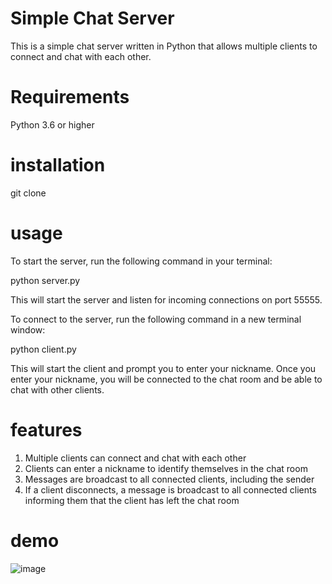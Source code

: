 
# Simple Chat Server
This is a simple chat server written in Python that allows multiple clients to connect and chat with each other.
# Requirements
Python 3.6 or higher

# installation
 git clone  
 
# usage
To start the server, run the following command in your terminal:

python server.py

This will start the server and listen for incoming connections on port 55555.

To connect to the server, run the following command in a new terminal window:

python client.py

This will start the client and prompt you to enter your nickname. Once you enter your nickname, you will be connected to the chat room and be able to chat with other clients.

# features
1. Multiple clients can connect and chat with each other
2. Clients can enter a nickname to identify themselves in the chat room
3. Messages are broadcast to all connected clients, including the sender
4. If a client disconnects, a message is broadcast to all connected clients informing them that the client has left the chat room

# demo
![image](https://user-images.githubusercontent.com/63540418/236432375-c063e902-ee69-4374-8623-940851d8c2e8.png)
